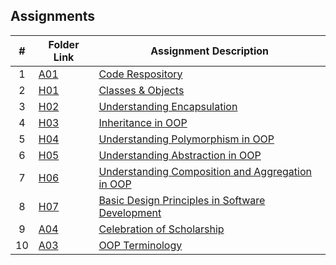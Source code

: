 ## Assignments

|  #  | Folder Link | Assignment Description |
| :-: | ----------- | ---------------------- |
|  1  | [A01](./A01/README.md)     | [Code Respository](./A01/README.md)|
|  2  | [H01](./H01/README.md)  | [Classes & Objects](./H01/README.md)|
|  3  | [H02](./H02/README.md) | [Understanding Encapsulation](./H02/README.md)|
|  4  | [H03](./H03/README.md) | [Inheritance in OOP](./H03/README.md)|
|  5  | [H04](./H04/README.md) | [Understanding Polymorphism in OOP](./H04/README.md)|
|  6  | [H05](./H05/README.md) | [Understanding Abstraction in OOP](./H05/README.md)|
|  7  | [H06](./H06/README.md) | [Understanding Composition and Aggregation in OOP](./H06/README.md)|
|  8  | [H07](./H07/README.md) | [Basic Design Principles in Software Development](./H07/README.md)|
|  9  | [A04](./A04/README.md)  | [Celebration of Scholarship](./A04/README.md)|
|  10  | [A03](./A03/README.md)  | [OOP Terminology](./A03/README.md)|
